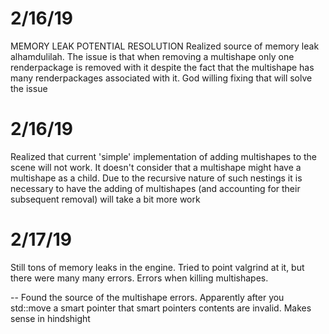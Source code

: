 # 2/16/19

MEMORY LEAK POTENTIAL RESOLUTION
Realized source of memory leak alhamdulilah.
The issue is that when removing a multishape only one renderpackage is removed with it despite the fact that
the multishape has many renderpackages associated with it. God willing fixing that will solve the issue


# 2/16/19
Realized that current 'simple' implementation of adding multishapes to the scene will not work.
It doesn't consider that a multishape might have a multishape as a child. Due to the recursive
nature of such nestings it is necessary to have the adding of multishapes (and accounting for their subsequent
removal) will take a bit more work

# 2/17/19
Still tons of memory leaks in the engine. Tried to point valgrind at it, but there were many many errors.
Errors when killing multishapes.

-- Found the source of the multishape errors. Apparently after you std::move a smart pointer that smart pointers
contents are invalid. Makes sense in hindshight